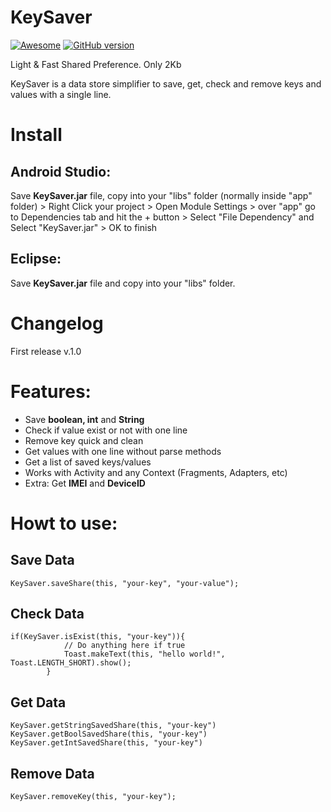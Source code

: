 KeySaver
=================
[![Awesome](https://cdn.rawgit.com/sindresorhus/awesome/d7305f38d29fed78fa85652e3a63e154dd8e8829/media/badge.svg)](https://github.com/mkiisoft/KeySaver) [![GitHub version](https://d25lcipzij17d.cloudfront.net/badge.svg?id=gh&type=6&v=1.0&x2=0)](http://badge.fury.io/gh/boennemann%2Fbadges)

Light & Fast Shared Preference. Only 2Kb

KeySaver is a data store simplifier to save, get, check and remove keys and values with a single line.

# Install

## Android Studio:

Save **KeySaver.jar** file, copy into your "libs" folder (normally inside "app" folder) > Right Click your project > Open Module Settings > over "app" go to Dependencies tab and hit the + button > Select "File Dependency" and Select "KeySaver.jar" > OK to finish

## Eclipse:

Save **KeySaver.jar** file and copy into your "libs" folder.

# Changelog

First release v.1.0

# Features:

- Save **boolean, int** and **String**
- Check if value exist or not with one line
- Remove key quick and clean
- Get values with one line without parse methods
- Get a list of saved keys/values
- Works with Activity and any Context (Fragments, Adapters, etc)
- Extra: Get **IMEI** and **DeviceID**

# Howt to use:

## Save Data
``` 
KeySaver.saveShare(this, "your-key", "your-value");
```
## Check Data
``` 
if(KeySaver.isExist(this, "your-key")){
            // Do anything here if true
            Toast.makeText(this, "hello world!", Toast.LENGTH_SHORT).show();
        }
```
## Get Data
``` 
KeySaver.getStringSavedShare(this, "your-key")
KeySaver.getBoolSavedShare(this, "your-key")
KeySaver.getIntSavedShare(this, "your-key")
```
## Remove Data
``` 
KeySaver.removeKey(this, "your-key");
```
